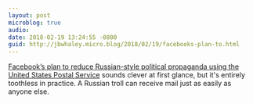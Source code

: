 ```yaml
---
layout: post
microblog: true
audio: 
date: 2018-02-19 13:24:55 -0800
guid: http://jbwhaley.micro.blog/2018/02/19/facebooks-plan-to.html
---
```

[Facebook’s plan to reduce Russian-style political propaganda using the United States Postal Service](https://arstechnica.com/tech-policy/2018/02/facebooks-secret-weapon-in-the-fight-against-foreign-meddling-postcards/) sounds clever at first glance, but it's entirely toothless in practice. A Russian troll can receive mail just as easily as anyone else.
